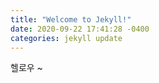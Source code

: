 ```yaml
---
title: "Welcome to Jekyll!"
date: 2020-09-22 17:41:28 -0400
categories: jekyll update
---
```

헬로우 ~ 
